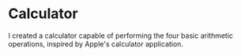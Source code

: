 # Calculator
I created a calculator capable of performing the four basic arithmetic operations, inspired by Apple's calculator application.


